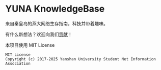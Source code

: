 # YUNA KnowledgeBase

来自秦皇岛的燕大网络生存指南，科技并带着趣味。

有什么新想法？欢迎向我们[贡献](CONTRIBUTING.md)！

本项目使用 MIT License

```text
MIT License
Copyright (c) 2017-2025 Yanshan University Student Net Information Association
```
